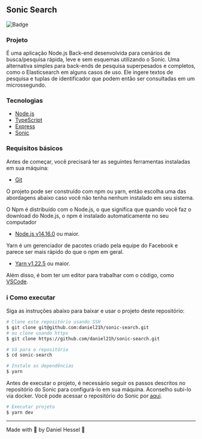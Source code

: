 ## Sonic Search
![Badge](https://img.shields.io/static/v1?label=DH&message=DOSOMETHINGGREAT&color=0070f3&style=<0070f3>&logo=rocket)

### Projeto

É uma aplicação Node.js Back-end desenvolvida para cenários de busca/pesquisa rápida, leve e sem esquemas utilizando o Sonic. Uma alternativa simples para back-ends de pesquisa superpesados ​​e completos, como o Elasticsearch em alguns casos de uso. Ele ingere textos de pesquisa e tuplas de identificador que podem então ser consultadas em um microssegundo.

### Tecnologias

- [Node.js](https://nodejs.org/en/)
- [TypeScript](https://www.typescriptlang.org/)
- [Express](https://expressjs.com/)
- [Sonic](https://github.com/valeriansaliou/sonic)

### Requisitos básicos

Antes de começar, você precisará ter as seguintes ferramentas instaladas em sua máquina:
- [Git](https://git-scm.com)

O projeto pode ser construído com npm ou yarn, então escolha uma das abordagens abaixo caso você não tenha nenhum instalado em seu sistema.

O Npm é distribuído com o Node.js, o que significa que quando você faz o download do Node.js, o npm é instalado automaticamente no seu computador
- [Node.js v14.16.0](https://nodejs.org/) ou maior.

Yarn é um gerenciador de pacotes criado pela equipe do Facebook e parece ser mais rápido do que o npm em geral.
- [Yarn v1.22.5](https://yarnpkg.com/) ou maior.

Além disso, é bom ter um editor para trabalhar com o código, como [VSCode](https://code.visualstudio.com/).

### :information_source: Como executar

Siga as instruções abaixo para baixar e usar o projeto deste repositório:

```bash
# Clone este repositório usando SSH
$ git clone git@github.com:daniel21h/sonic-search.git
# ou clone usando https
$ git clone https://github.com/daniel21h/sonic-search.git

# Vá para o repositório
$ cd sonic-search

# Instale as dependências
$ yarn
```

Antes de executar o projeto, é necessário seguir os passos descritos no repositório do Sonic para configurá-lo em sua máquina. Aconselho subi-lo via docker.
Você pode acessar o repositório do Sonic por [aqui](https://github.com/valeriansaliou/sonic).


```bash
# Executar projeto
$ yarn dev
```
---

Made with :blue_heart: by Daniel Hessel :wave:
